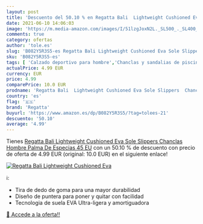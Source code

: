 ```yaml
---
layout: post
title: 'Descuento del 50.10 % en Regatta Bali  Lightweight Cushioned Eva '
date: 2021-06-10 14:06:03
image: 'https://m.media-amazon.com/images/I/51lzgJoxN2L._SL500_._SL400_.jpg'
comments: true
category: ofertas
author: 'tole.es'
slug: 'B082Y5R3S5-es Regatta Bali Lightweight Cushioned Eva Sole Slippers...'
sku: 'B082Y5R3S5-es'
tags: [ 'Calzado deportivo para hombre','Chanclas y sandalias de piscina para hombre','Sandalias de dedo para hombre','Zapatillas y calzado deportivo para hombre','Zapatos','Zapatos para hombre','Zapatos y complementos','chanclas','regatta', ]
actualPrice: 4.99 EUR
currency: EUR
price: 4.99
comparePrice: 10.0 EUR
prodname: 'Regatta Bali  Lightweight Cushioned Eva Sole Slippers  Chanclas Hombre  Palma De Especias  45 EU'
country: 'es'
flag: '🇪🇸'
brand: 'Regatta'
buyurl: 'https://www.amazon.es/dp/B082Y5R3S5/?tag=tolees-21'
descuento: '50.10'
average: '4.99'
---
```


Tienes [Regatta Bali  Lightweight Cushioned Eva Sole Slippers  Chanclas Hombre  Palma De Especias  45 EU](https://www.amazon.es/dp/B082Y5R3S5/?tag=tolees-21) con un 50.10 % de descuento con precio de oferta de 4.99 EUR (original: 10.0 EUR) en el siguiente enlace!

[![Regatta Bali  Lightweight Cushioned Eva ](https://m.media-amazon.com/images/I/51lzgJoxN2L._SL500_._SL400_.jpg)](https://www.amazon.es/dp/B082Y5R3S5/?tag=tolees-21)

ℹ️:

- Tira de dedo de goma para una mayor durabilidad
- Diseño de puntera para poner y quitar con facilidad
- Tecnologia de suela EVA Ultra-ligera y amortiguadora

[🛒 Accede a la oferta!!](https://www.amazon.es/dp/B082Y5R3S5/?tag=tolees-21)
